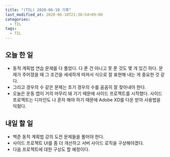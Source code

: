 ```yaml
---
title: "(TIL) 2020-06-10 기록"
last_modified_at: 2020-06-10T21:30:54+09:00
categories:
  - TIL
tags:
  - TIL
---
```


## 오늘 한 일
- 동적 계획법 연습 문제를 다 풀었다. 다 푼 건 아니고 못 푼 것도 몇 개 있긴 하다. 문제가 주어졌을 때 그 조건을 세세하게 따져서 식으로 잘 표현해 내는 게 중요한 것 같다.
- 그리고 경우의 수 같은 문제는 초기 경우의 수를 꼼꼼히 잘 찾아내야 한다.
- 오늘은 운동 앱이 거의 마무리 돼 가기 때문에 사이드 프로젝트를 시작했다. 사이드 프로젝트는 디자인도 나 혼자 해야 하기 때문에 Adobe XD를 다운 받아 사용법을 익혔다.

## 내일 할 일
- 백준 동적 계획법 강의 도전 문제들을 풀어야 한다.
- 사이드 프로젝트 UI를 좀 더 개선하고 서버 사이드 로직을 구상해야겠다.
- 다음 프로젝트에 대한 구상도 할 예정이다.